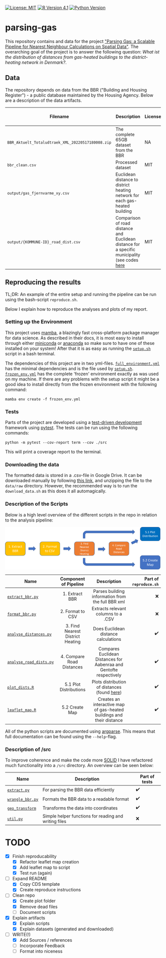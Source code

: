 [![License: MIT](https://img.shields.io/badge/License-MIT-yellow.svg)](https://opensource.org/licenses/MIT) 
[![R Version 4.1](https://img.shields.io/badge/R-4.1-blue)](https://cran.r-project.org/bin/windows/base/old/4.1.2/NEWS.R-4.1.2.html) 
[![Python Version](https://img.shields.io/badge/Python->=3.9-green)](https://docs.python.org/3/) 

# parsing-gas
This repository contains and data for the project ["Parsing Gas: a Scalable Pipeline for Nearest Neighbour Calculations on Spatial Data"](https://docs.google.com/document/d/1QARkB9bbmuBmNGZnxdJk5fv-x4OBOQfLu0BlF04vgGE/edit?usp=sharing). The overarching goal of the project is to answer the following question: *What ist the distribution of distances from gas-heated buildings to the district-heating network in Denmark?*. 

## Data
The repository depends on data from the BBR ("Building and Housing Register") - a public database maintained by the Housing Agency. Below are a description of the data artifacts. 

Filename | Description | License | Source | Generated by [`reproduce.sh`](./reproduce.sh)
---- | --- | --- | --- | --- 
`BBR_Aktuelt_Totaludtraek_XML_20220517180008.zip` | The complete 65GB dataset from the BBR | NA | [datafordeler.dk](https://datafordeler.dk/) | :x:
`bbr_clean.csv`| Processed dataset | MIT | [Instructions here](#downloading-the-data) | ✔️
`output/gas_fjernvarme_xy.csv`| Euclidean distance to district heating network for each gas-heated building | MIT | Generated by [`analyse_distances.py`](./analyse_distances.py) | :heavy_check_mark:
`output/{KOMMUNE-ID}_road_dist.csv`| Comparison of road distance and Euclidean distance for a specific municipality (see codes [here](./kommunekode.csv)| MIT | Generated by [`analyse_road_dists.py`](./analyse_road_dists.py) | :heavy_check_mark:


## Reproducing the results 
TL;DR: An example of the entire setup and running the pipeline can be run using the bash-script `reproduce.sh`. 

Below I explain how to reproduce the analyses and plots of my report. 

### Setting up the Environment
This project uses [mamba](https://mamba.readthedocs.io/en/latest/), a blazingly fast cross-platform package manager for data science. As described in their docs, it is most easy to install through either [miniconda](LINK) or [anaconda](LINK) so make sure to have one of these installed on your system! After that it is as easy as running the [`setup.sh`](./setup.sh) script in a bash terminal. 

The dependencies of this project are in two yml-files. [`full_environment.yml`](/full_environment.yml) has the minimal dependencies and is the file used by [`setup.sh`](/setup.sh). [`frozen_env.yml`](/frozen_env.yml) has the complete 'frozen' environment exactly as was used on my machine. If there are any problems with the setup script it might be a good idea to install directly from the frozen environment with the following command: 

```console
mamba env create -f frozen_env.yml
```

### Tests
Parts of the project are developed using a [test-driven development](https://en.wikipedia.org/wiki/Test-driven_development) framework using [pytest](https://docs.pytest.org/en/7.1.x/). The tests can be run using the following commands: 

```{console}
python -m pytest --cov-report term --cov ./src
```

This will print a coverage report to the terminal.  

### Downloading the data
The formatted data is stored in a .csv-file in Google Drive. It can be downloaded manually by following [this link](https://drive.google.com/file/d/1bSWGPgW8K4S9BiWFasG32rhqevCG8OkM/view?usp=sharing), and unzipping the file to the `data/raw` directory. However, the recommended way is to run the `download_data.sh` as this does it all automagically.

### Description of the Scripts
Below is a high level overview of the different scripts in the repo in relation to the analysis pipeline:

![Analysis pipeline](plots/analysis-pipeline.png)

Name | Component of Pipeline | Description | Part of `reproduce.sh` 
---- | :----: | :---: | ---:
[`extract_bbr.py`](/extract_bbr.py)| 1. Extract BBR | Parses building information from the full BBR xml | :x:
[`format_bbr.py`](/format_bbr.py)| 2. Format to CSV | Extracts relevant columns to a .CSV | :x:
[`analyse_distances.py`](LINK)| 3. Find Nearest District Heating | Does Euclidean distance calculations | :heavy_check_mark:
[`analyse_road_dists.py`](./analyse_road_dists.py)| 4. Compare Road Distances | Compares Euclidean Distances for Aabenraa and Gentofte respectively | :heavy_check_mark:
[`plot_dists.R`](/plot_dists.R)| 5.1 Plot Distributions| Plots distribution of distances (found [here](./plots/))| :heavy_check_mark:
[`leaflet_map.R`](/leaflet_map.R)| 5.2 Create Map | Creates an interactive map of gas-heated buildings and their distance | :heavy_check_mark:

All of the python scripts are documented using [argparse](https://docs.python.org/3/library/argparse.html). This means that full documentation can be found using the `--help`-flag.

### Description of /src
To improve coherence and make the code more [SOLID](https://www.digitalocean.com/community/conceptual_articles/s-o-l-i-d-the-first-five-principles-of-object-oriented-design) I have refactored much functionality into a `/src` directory. An overview can be seen below: 

Name | Description | Part of tests 
--- | --- | --- 
[`extract.py`](src/extract.py) | For parsing the BBR data efficiently | :heavy_check_mark:
[`wrangle_bbr.py`](src/wrangle_bbr.py) | Formats the BBR data to a readable format | :heavy_check_mark:
[`geo_transform`](src/geo_transform.py) | Transforms the data into coordinates | :heavy_check_mark:
[`util.py`](src/extract.py) | Simple helper functions for reading and writing files | :x:



# TODO 
- [x] Finish reproducability
    - [x] Refactor leaflet map creation
    - [x] Add leaflet map to script 
    - [x] Test run (again)
- [ ] Expand README
    - [x] Copy CDS template
    - [x] Create reproduce instructions
- [ ] Clean repo
    - [x] Create plot folder
    - [x] Remove dead files
    - [ ] Document scripts
- [x] Explain artifacts
    - [x] Explain scripts
    - [x] Explain datasets (generated and downloaded)
- [ ] WRITE(!)
    - [x] Add Sources / references
    - [ ] Incorporate Feedback
    - [ ] Format into niceness
